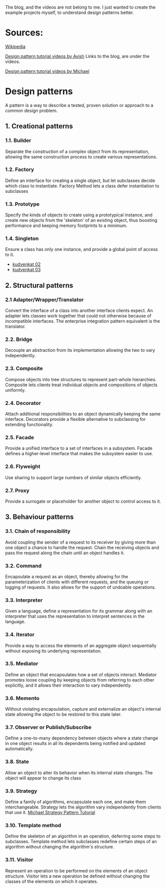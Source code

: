 The blog, and the videos are not belong to me. 
I just wanted to create the example projects myself, to understand design patterns better.
# Sources:
[Wikipedia](https://en.wikipedia.org/wiki/Software_design_pattern)

[Design pattern tutorial videos by Avish](https://www.youtube.com/playlist?list=PL6n9fhu94yhUbctIoxoVTrklN3LMwTCmd) Links to the blog, are under the videos.

[Design pattern tutorial videos by Michael](https://www.youtube.com/playlist?list=PL8C53D99ABAD3F4C8)

# Design patterns
A pattern is a way to describe a tested, proven solution or approach to a common design problem.
## 1. Creational patterns
### 1.1. Builder
Separate the construction of a complex object from its representation, allowing the same construction process to create various representations.
### 1.2. Factory
Define an interface for creating a single object, but let subclasses decide which class to instantiate. Factory Method lets a class defer instantiation to subclasses 
### 1.3. Prototype
Specify the kinds of objects to create using a prototypical instance, and create new objects from the 'skeleton' of an existing object, thus boosting performance and keeping memory footprints to a minimum.
### 1.4. Singleton
Ensure a class has only one instance, and provide a global point of access to it.
 - [kudvenkat 02](https://youtu.be/YGGg9ecy0K4)
 - [kudvenkat 03](https://youtu.be/LypTOnfkfvA)
## 2. Structural patterns
### 2.1 Adapter/Wrapper/Translator
Convert the interface of a class into another interface clients expect. An adapter lets classes work together that could not otherwise because of incompatible interfaces. The enterprise integration pattern equivalent is the translator.
### 2.2. Bridge
Decouple an abstraction from its implementation allowing the two to vary independently.	
### 2.3. Composite
Compose objects into tree structures to represent part-whole hierarchies. Composite lets clients treat individual objects and compositions of objects uniformly.
### 2.4. Decorator
Attach additional responsibilities to an object dynamically keeping the same interface. Decorators provide a flexible alternative to subclassing for extending functionality.
### 2.5. Facade
Provide a unified interface to a set of interfaces in a subsystem. Facade defines a higher-level interface that makes the subsystem easier to use.
### 2.6. Flyweight
Use sharing to support large numbers of similar objects efficiently.
### 2.7. Proxy
Provide a surrogate or placeholder for another object to control access to it.
## 3. Behaviour patterns
### 3.1. Chain of responsibility
Avoid coupling the sender of a request to its receiver by giving more than one object a chance to handle the request. Chain the receiving objects and pass the request along the chain until an object handles it.
### 3.2. Command
Encapsulate a request as an object, thereby allowing for the parameterization of clients with different requests, and the queuing or logging of requests. It also allows for the support of undoable operations.
### 3.3. Interpreter
Given a language, define a representation for its grammar along with an interpreter that uses the representation to interpret sentences in the language.
### 3.4. Iterator
Provide a way to access the elements of an aggregate object sequentially without exposing its underlying representation.
### 3.5. Mediator
Define an object that encapsulates how a set of objects interact. Mediator promotes loose coupling by keeping objects from referring to each other explicitly, and it allows their interaction to vary independently.
### 3.6. Memento
Without violating encapsulation, capture and externalize an object's internal state allowing the object to be restored to this state later.
### 3.7. Observer or Publish/Subscribe
Define a one-to-many dependency between objects where a state change in one object results in all its dependents being notified and updated automatically.
### 3.8. State
Allow an object to alter its behavior when its internal state changes. The object will appear to change its class
### 3.9. Strategy
Define a family of algorithms, encapsulate each one, and make them interchangeable. Strategy lets the algorithm vary independently from clients that use it.
[Michael Strategy Pattern Tutorial](https://youtu.be/94t2ayF1l3o)
### 3.10. Template method
Define the skeleton of an algorithm in an operation, deferring some steps to subclasses. Template method lets subclasses redefine certain steps of an algorithm without changing the algorithm's structure.
### 3.11. Visitor
Represent an operation to be performed on the elements of an object structure. Visitor lets a new operation be defined without changing the classes of the elements on which it operates.

